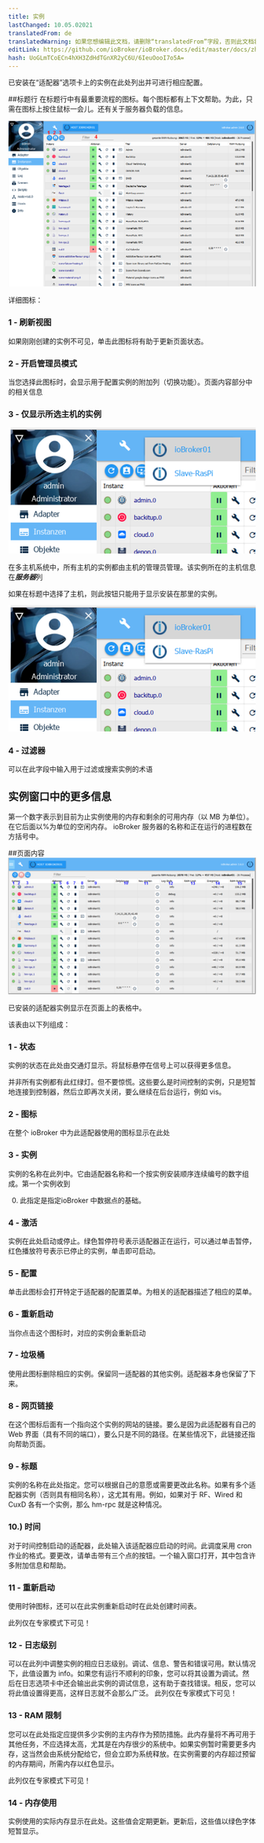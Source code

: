 ```yaml
---
title: 实例
lastChanged: 10.05.02021
translatedFrom: de
translatedWarning: 如果您想编辑此文档，请删除“translatedFrom”字段，否则此文档将再次自动翻译
editLink: https://github.com/ioBroker/ioBroker.docs/edit/master/docs/zh-cn/admin/instances.md
hash: UoGLmTCoECn4hXH3ZdHdTGnXR2yC6U/6IeuOooI7o5A=
---
```

已安装在“适配器”选项卡上的实例在此处列出并可进行相应配置。

##标题行
在标题行中有最重要流程的图标。每个图标都有上下文帮助。为此，只需在图标上按住鼠标一会儿。还有关于服务器负载的信息。

![标题栏中的图标](../../de/admin/media/ADMIN_Instanzen_numbers.png)

详细图标：

### 1 - 刷新视图
如果刚刚创建的实例不可见，单击此图标将有助于更新页面状态。

### 2 - 开启管理员模式
当您选择此图标时，会显示用于配置实例的附加列（切换功能）。页面内容部分中的相关信息

### 3 - 仅显示所选主机的实例
![可用主机](../../de/admin/media/ADMIN_Instanzen_hosts.png)

在多主机系统中，所有主机的实例都由主机的管理员管理。该实例所在的主机信息在***服务器***列

如果在标题中选择了主机，则此按钮只能用于显示安装在那里的实例。

![可用主机](../../de/admin/media/ADMIN_Instanzen_hosts.png)

### 4 - 过滤器
可以在此字段中输入用于过滤或搜索实例的术语

## 实例窗口中的更多信息
第一个数字表示到目前为止实例使用的内存和剩余的可用内存（以 MB 为单位）。在它后面以%为单位的空闲内存。 ioBroker 服务器的名称和正在运行的进程数在方括号中。

##页面内容
![可用主机](../../de/admin/media/ADMIN_Instanzen_numbers02.png)

已安装的适配器实例显示在页面上的表格中。

该表由以下列组成：

### 1 - 状态
实例的状态在此处由交通灯显示。将鼠标悬停在信号上可以获得更多信息。

并非所有实例都有此红绿灯。但不要惊慌。这些要么是时间控制的实例，只是短暂地连接到控制器，然后立即再次关闭，要么继续在后台运行，例如 vis。

### 2 - 图标
在整个 ioBroker 中为此适配器使用的图标显示在此处

### 3 - 实例
实例的名称在此列中。它由适配器名称和一个按实例安装顺序连续编号的数字组成。第一个实例收到

0. 此指定是指定ioBroker 中数据点的基础。

### 4 - 激活
实例在此处启动或停止。绿色暂停符号表示适配器正在运行，可以通过单击暂停，红色播放符号表示已停止的实例，单击即可启动。

### 5 - 配置
单击此图标会打开特定于适配器的配置菜单。为相关的适配器描述了相应的菜单。

### 6 - 重新启动
当你点击这个图标时，对应的实例会重新启动

### 7 - 垃圾桶
使用此图标删除相应的实例。保留同一适配器的其他实例。适配器本身也保留了下来。

### 8 - 网页链接
在这个图标后面有一个指向这个实例的网站的链接。要么是因为此适配器有自己的 Web 界面（具有不同的端口），要么只是不同的路径。在某些情况下，此链接还指向帮助页面。

### 9 - 标题
实例的名称在此处指定。您可以根据自己的意愿或需要更改此名称。如果有多个适配器实例（否则具有相同名称），这尤其有用。例如，如果对于 RF、Wired 和 CuxD 各有一个实例，那么 hm-rpc 就是这种情况。

### 10.) 时间
对于时间控制启动的适配器，此处输入该适配器应启动的时间。此调度采用 cron 作业的格式。要更改，请单击带有三个点的按钮。一个输入窗口打开，其中包含许多附加信息和帮助。

### 11 - 重新启动
使用时钟图标，还可以在此实例重新启动时在此处创建时间表。

此列仅在专家模式下可见！

### 12 - 日志级别
可以在此列中调整实例的相应日志级别。调试、信息、警告和错误可用。默认情况下，此值设置为 info。如果您有运行不顺利的印象，您可以将其设置为调试。然后在日志选项卡中还会输出此实例的调试信息，这有助于查找错误。相反，您可以将此值设置得更高，这样日志就不会那么广泛。
此列仅在专家模式下可见！

### 13 - RAM 限制
您可以在此处指定应提供多少实例的主内存作为预防措施。此内存量将不再可用于其他任务，不应选择太高，尤其是在内存很少的系统中。如果实例暂时需要更多内存，这当然会由系统分配给它，但会立即为系统释放。在实例需要的内存超过预留的内存期间，所需内存以红色显示。

此列仅在专家模式下可见！

### 14 - 内存使用
实例使用的实际内存显示在此处。这些值会定期更新。更新后，这些值以绿色字体短暂显示。